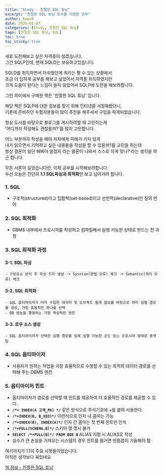 ```yaml
---
title: "Study - 친절한 SQL 튜닝"
excerpt: "친절한 SQL 튜닝 도서를 이용한 공부"
author: Kwoo9
date: 2025-01-07
categories: [Study, 친절한 SQL 튜닝]
tags: [친절한 SQL 튜닝, SQL]
toc: true
toc_sticky: true
---
```


새로 도전해보고 싶은 자격증이 생겼습니다.  
그건 SQLP인데, 현재 SQLD는 보유하고있습니다.  

SQLD를 취득하면서 아쉬웠던게 쿼리는 짤 수 있는 상황에서  
조금 더 딥하게 공부를 해보고 싶었어서 자격을 취득하였지만  
크게 도움이 된다는 느낌이 들지 않았어서 SQLP에 도전을 해보려합니다.

그런 의미에서 구매한 책은 '친절한 SQL 튜닝' 입니다.

해당 책은 SQLP에 대한 정보를 찾기 위해 인터넷을 서칭해봤더니,  
기존에 준비하던 수험자분들이 많이 추천을 해주셔서 구입을 하게되었습니다.

항상 도서를 바탕으로 블로그를 게시하려할 때 고민하는게  
'어디까지 작성해도 괜찮을까?'를 많이 고민합니다.

어느 부분까지 작성을 해야 저자에게 피해가 가지 않게  
내가 읽으면서 기억하고 싶은 내용들을 작성을 할 수 있을까?를 고민을 하는데  
항상 결론이 일단 해봐야 알겠지 라는 결론이 나와서 스스로 이게 맞나? 라는 생각을 하곤 합니다.

무튼 서론이 길었습니다만, 이제 공부를 시작해보려합니다.  
우선 오늘은 간단히 **1.1 SQL파싱과 최적화**만 보고 넘어가려 합니다.

### 1. SQL
- 구조적(structured)이고 집합적(set-based)이고 선언적(declarative)인 질의 언어

### 2. SQL 최적화
- DBMS 내부에서 프로시저를 작성하고 컴파일해서 실행 가능한 상태로 만드는 전 과정

### 3. SQL 최적화 과정  
#### 3-1. SQL 파싱  
    - 구성요소 분석 후 파싱 트리 생성 -> Sysntax(문법 오류) 체크 -> Semantic(의미 오류) 체크  

#### 3-2. SQL 최적화     
    - SQL 옵티마이저가 미리 수집한 데이터 및 오브젝트 통계 정보를 바탕으로 여러 실행 경로를 생성, 가장 효율적인 하나를 선택
    - DB 성능을 결정하는 가장 핵심적인 엔진 

#### 3-3. 로우 소스 생성
    - SQL 옵티마이저가 선택한 실행 경로를 실제 실행 가능한 코드 또는 프로시저 형태로 포맷팅

### 4. SQL 옵티마이저
- 사용자가 원하는 작업을 가장 효율적으로 수행할 수 있는 최적의 데이터 경로를 선택해 주는 DBMS 엔진  

### 5. 옵티마이저 힌트
- 옵티마이저가 경로를 선택할 때 힌트를 제공하여 더 효율적인 경로를 제공할 수 있다.
- **```/*+ INDEX(A 고객_PK) */```** 같은 방식으로 주석기호에 +를 붙여 사용한다.
- **```/*+INDEX(B, B_X03)*/```** 이런식으로 인자 내 콤마는 가능
- **```/*+INDEX(B), INDEX(A)*/```** 인자 간 콤마는 첫 번째 힌트만 인식
- **```/*+FULL(SCHEMA.B)*/```** 스키마 명 명시 불가
- **```SELECT /*+FULL(B)*/ FROM BOX B```** ALIAS 지정 시 ALIAS로 작성
- 실수가 큰 손실을 가져오는 시스템의 경우 힌트를 쓸거면 빈틈없이 기술해야 함

여기까지가 1.1의 주요 사항들이었습니다.  
아직은 생각보다 재밌네요



  
[책 정보 - 친절한 SQL 튜닝](https://product.kyobobook.co.kr/detail/S000001975837)   

